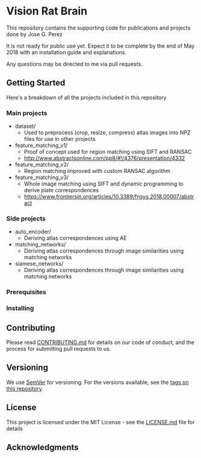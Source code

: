 # Vision Rat Brain
This repository contains the supporting code for publications and projects done by Jose G. Perez

It is not ready for public use yet.
Expect it to be complete by the end of May 2018 with an installation guide and explanations.

Any questions may be directed to me via pull requests.

## Getting Started

Here's a breakdown of all the projects included in this repository

### Main projects 
* dataset/
    * Used to preprocess (crop, resize, compress) atlas images into NPZ files for use in other projects 
* feature_matching_v1/
    * Proof of concept used for region matching using SIFT and RANSAC
    * http://www.abstractsonline.com/pp8/#!/4376/presentation/4332
* feature_matching_v2/
    * Region matching improved with custom RANSAC algorithm
* feature_matching_v3/
    * Whole image matching using SIFT and dynamic programming to derive plate correspondences
    * https://www.frontiersin.org/articles/10.3389/fnsys.2018.00007/abstract
### Side projects
* auto_encoder/
    * Deriving atlas correspondences using AE 
* matching_networks/
    * Deriving atlas correspondences through image similarities using matching networks
* siamese_networks/
    * Deriving atlas correspondences through image similarities using matching networks

### Prerequisites

### Installing

## Contributing

Please read [CONTRIBUTING.md](http://github.com/DeveloperJose/Vision-Rat-Brain) for details on our code of conduct, and the process for submitting pull requests to us.

## Versioning

We use [SemVer](http://semver.org/) for versioning. For the versions available, see the [tags on this repository](https://github.com/DeveloperJose/Vision-Rat-Brain/tags). 

## License

This project is licensed under the MIT License - see the [LICENSE.md](LICENSE.md) file for details

## Acknowledgments


